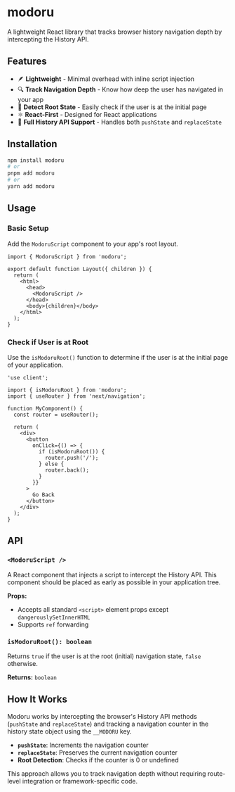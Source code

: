 # modoru

A lightweight React library that tracks browser history navigation depth by intercepting the History API.

## Features

- 🪶 **Lightweight** - Minimal overhead with inline script injection
- 🔍 **Track Navigation Depth** - Know how deep the user has navigated in your app
- 🎯 **Detect Root State** - Easily check if the user is at the initial page
- ⚛️ **React-First** - Designed for React applications
- 🔄 **Full History API Support** - Handles both `pushState` and `replaceState`

## Installation

```bash
npm install modoru
# or
pnpm add modoru
# or
yarn add modoru
```

## Usage

### Basic Setup

Add the `ModoruScript` component to your app's root layout.

```tsx
import { ModoruScript } from 'modoru';

export default function Layout({ children }) {
  return (
    <html>
      <head>
        <ModoruScript />
      </head>
      <body>{children}</body>
    </html>
  );
}
```

### Check if User is at Root

Use the `isModoruRoot()` function to determine if the user is at the initial page of your application.

```tsx
'use client';

import { isModoruRoot } from 'modoru';
import { useRouter } from 'next/navigation';

function MyComponent() {
  const router = useRouter();

  return (
    <div>
      <button
        onClick={() => {
          if (isModoruRoot()) {
            router.push('/');
          } else {
            router.back();
          }
        }}
      >
        Go Back
      </button>
    </div>
  );
}
```

## API

### `<ModoruScript />`

A React component that injects a script to intercept the History API. This component should be placed as early as possible in your application tree.

**Props:**

- Accepts all standard `<script>` element props except `dangerouslySetInnerHTML`
- Supports `ref` forwarding

### `isModoruRoot(): boolean`

Returns `true` if the user is at the root (initial) navigation state, `false` otherwise.

**Returns:** `boolean`

## How It Works

Modoru works by intercepting the browser's History API methods (`pushState` and `replaceState`) and tracking a navigation counter in the history state object using the `__MODORU` key.

- **`pushState`**: Increments the navigation counter
- **`replaceState`**: Preserves the current navigation counter
- **Root Detection**: Checks if the counter is 0 or undefined

This approach allows you to track navigation depth without requiring route-level integration or framework-specific code.
